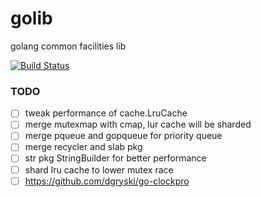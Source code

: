 golib
=====

golang common facilities lib

[![Build Status](https://travis-ci.org/funkygao/golib.png?branch=master)](https://travis-ci.org/funkygao/golib)

### TODO

* [ ] tweak performance of cache.LruCache
* [ ] merge mutexmap with cmap, lur cache will be sharded
* [ ] merge pqueue and gopqueue for priority queue
* [ ] merge recycler and slab pkg
* [ ] str pkg StringBuilder for better performance
* [ ] shard lru cache to lower mutex race
* [ ] https://github.com/dgryski/go-clockpro
